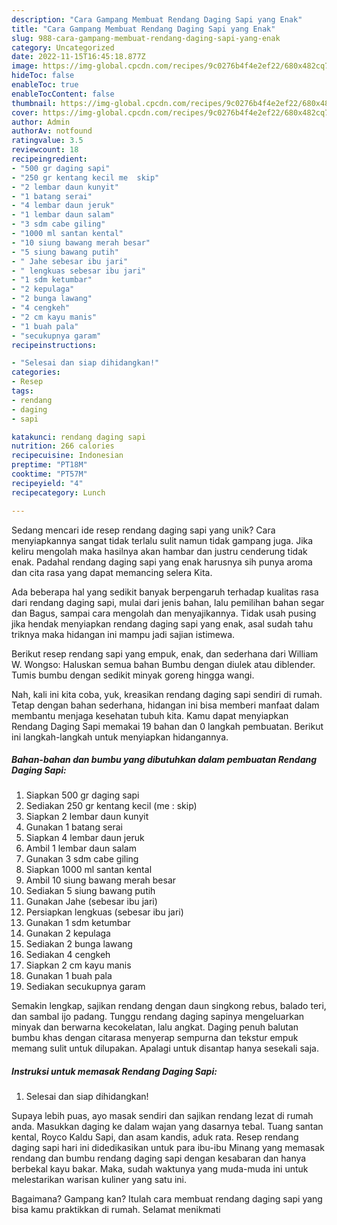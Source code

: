 ```yaml
---
description: "Cara Gampang Membuat Rendang Daging Sapi yang Enak"
title: "Cara Gampang Membuat Rendang Daging Sapi yang Enak"
slug: 988-cara-gampang-membuat-rendang-daging-sapi-yang-enak
category: Uncategorized
date: 2022-11-15T16:45:18.877Z
image: https://img-global.cpcdn.com/recipes/9c0276b4f4e2ef22/680x482cq70/rendang-daging-sapi-foto-resep-utama.jpg
hideToc: false
enableToc: true
enableTocContent: false
thumbnail: https://img-global.cpcdn.com/recipes/9c0276b4f4e2ef22/680x482cq70/rendang-daging-sapi-foto-resep-utama.jpg
cover: https://img-global.cpcdn.com/recipes/9c0276b4f4e2ef22/680x482cq70/rendang-daging-sapi-foto-resep-utama.jpg
author: Admin
authorAv: notfound
ratingvalue: 3.5
reviewcount: 18
recipeingredient:
- "500 gr daging sapi"
- "250 gr kentang kecil me  skip"
- "2 lembar daun kunyit"
- "1 batang serai"
- "4 lembar daun jeruk"
- "1 lembar daun salam"
- "3 sdm cabe giling"
- "1000 ml santan kental"
- "10 siung bawang merah besar"
- "5 siung bawang putih"
- " Jahe sebesar ibu jari"
- " lengkuas sebesar ibu jari"
- "1 sdm ketumbar"
- "2 kepulaga"
- "2 bunga lawang"
- "4 cengkeh"
- "2 cm kayu manis"
- "1 buah pala"
- "secukupnya garam"
recipeinstructions:

- "Selesai dan siap dihidangkan!"
categories:
- Resep
tags:
- rendang
- daging
- sapi

katakunci: rendang daging sapi 
nutrition: 266 calories
recipecuisine: Indonesian
preptime: "PT18M"
cooktime: "PT57M"
recipeyield: "4"
recipecategory: Lunch

---
```





Sedang mencari ide resep rendang daging sapi yang unik? Cara menyiapkannya sangat tidak terlalu sulit namun tidak gampang juga. Jika keliru mengolah maka hasilnya akan hambar dan justru cenderung tidak enak. Padahal rendang daging sapi yang enak harusnya sih punya aroma dan cita rasa yang dapat memancing selera Kita.





Ada beberapa hal yang sedikit banyak berpengaruh terhadap kualitas rasa dari rendang daging sapi, mulai dari jenis bahan, lalu pemilihan bahan segar dan Bagus, sampai cara mengolah dan menyajikannya. Tidak usah pusing jika hendak menyiapkan rendang daging sapi yang enak,      asal sudah tahu triknya maka hidangan ini mampu jadi sajian istimewa.














Berikut resep rendang sapi yang empuk, enak, dan sederhana dari William W. Wongso: Haluskan semua bahan Bumbu dengan diulek atau diblender. Tumis bumbu dengan sedikit minyak goreng hingga wangi.






Nah, kali ini kita coba, yuk, kreasikan rendang daging sapi sendiri di rumah. Tetap dengan bahan sederhana, hidangan ini bisa memberi manfaat dalam membantu menjaga kesehatan tubuh kita. Kamu dapat menyiapkan Rendang Daging Sapi memakai 19 bahan dan 0 langkah pembuatan. Berikut ini langkah-langkah untuk menyiapkan hidangannya.

<!--inarticleads1-->

##### Bahan-bahan dan bumbu yang dibutuhkan dalam pembuatan Rendang Daging Sapi:

1. Siapkan 500 gr daging sapi
1. Sediakan 250 gr kentang kecil (me : skip)
1. Siapkan 2 lembar daun kunyit
1. Gunakan 1 batang serai
1. Siapkan 4 lembar daun jeruk
1. Ambil 1 lembar daun salam
1. Gunakan 3 sdm cabe giling
1. Siapkan 1000 ml santan kental
1. Ambil 10 siung bawang merah besar
1. Sediakan 5 siung bawang putih
1. Gunakan  Jahe (sebesar ibu jari)
1. Persiapkan  lengkuas (sebesar ibu jari)
1. Gunakan 1 sdm ketumbar
1. Gunakan 2 kepulaga
1. Sediakan 2 bunga lawang
1. Sediakan 4 cengkeh
1. Siapkan 2 cm kayu manis
1. Gunakan 1 buah pala
1. Sediakan secukupnya garam


Semakin lengkap, sajikan rendang dengan daun singkong rebus, balado teri, dan sambal ijo padang. Tunggu rendang daging sapinya mengeluarkan minyak dan berwarna kecokelatan, lalu angkat. Daging penuh balutan bumbu khas dengan citarasa menyerap sempurna dan tekstur empuk memang sulit untuk dilupakan. Apalagi untuk disantap hanya sesekali saja. 

<!--inarticleads2-->

##### Instruksi untuk memasak Rendang Daging Sapi:


1. Selesai dan siap dihidangkan!

Supaya lebih puas, ayo masak sendiri dan sajikan rendang lezat di rumah anda. Masukkan daging ke dalam wajan yang dasarnya tebal. Tuang santan kental, Royco Kaldu Sapi, dan asam kandis, aduk rata. Resep rendang daging sapi hari ini didedikasikan untuk para ibu-ibu Minang yang memasak rendang dan bumbu rendang daging sapi dengan kesabaran dan hanya berbekal kayu bakar. Maka, sudah waktunya yang muda-muda ini untuk melestarikan warisan kuliner yang satu ini. 

Bagaimana? Gampang kan? Itulah cara membuat rendang daging sapi yang bisa kamu praktikkan di rumah. Selamat menikmati
